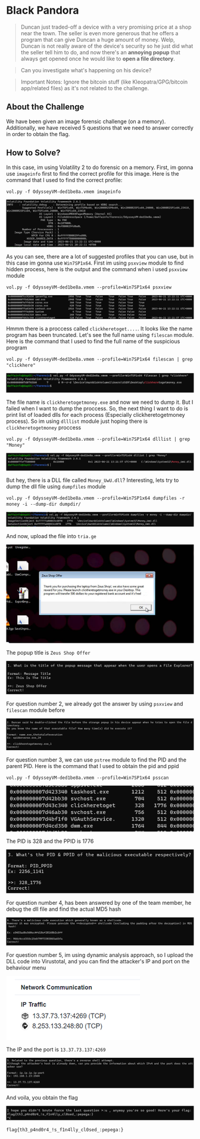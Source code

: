 # Black Pandora
> Duncan just traded-off a device with a very promising price at a shop near the town. The seller is even more generous that he offers a program that can give Duncan a huge amount of money. Welp, Duncan is not really aware of the device's security so he just did what the seller tell him to do, and now there's an **annoying popup** that always get opened once he would like to **open a file directory**.

> Can you investigate what's happening on his device?

> Important Notes: Ignore the bitcoin stuff (like Kleopatra/GPG/bitcoin app/related files) as it's not related to the challenge.

## About the Challenge
We have been given an image forensic challenge (on a memory). Additionally, we have received 5 questions that we need to answer correctly in order to obtain the flag.

## How to Solve?
In this case, im using Volatility 2 to do forensic on a memory. First, im gonna use `imageinfo` first to find the correct profile for this image. Here is the command that I used to find the correct profile:

```shell
vol.py -f OdysseyVM-ded1be8a.vmem imageinfo
```

![profile](images/profile.png)

As you can see, there are a lot of suggested profiles that you can use, but in this case im gonna use `Win7SP1x64`.  First im using `psxview` module to find hidden process, here is the output and the command when i used `psxview` module

```shell
vol.py -f OdysseyVM-ded1be8a.vmem --profile=Win7SP1x64 psxview
```

![psxview](images/psxview.png)

Hmmm there is a proccess called `clickheretoget....`. It looks like the name program has been truncated. Let's see the full name using `filescan` module. Here is the command that I used to find the full name of the suspicious program

```shell
vol.py -f OdysseyVM-ded1be8a.vmem --profile=Win7SP1x64 filescan | grep "clickhere"
```

![filename](images/filename.png)

The file name is `clickheretogetmoney.exe` and now we need to dump it. But I failed when I want to dump the proccess. So, the next thing I want to do is print list of loaded dlls for each process (Especially clickheretogetmoney process). So im using `dlllist` module just hoping there is `clickheretogetmoney` proccess

```
vol.py -f OdysseyVM-ded1be8a.vmem --profile=Win7SP1x64 dlllist | grep "Money"
```

![dlllist](images/dlllist.png)

But hey, there is a DLL file called `Money_UwU.dll`? Interesting, lets try to dump the dll file using `dumpfiles` module

```
vol.py -f OdysseyVM-ded1be8a.vmem --profile=Win7SP1x64 dumpfiles -r money -i --dump-dir dumpdir/
```

![dumpfiles](images/dumpfiles.png)

And now, upload the file into `tria.ge`

![popup](images/popup.png)

The popup title is `Zeus Shop Offer`

![q1](images/q1.png)

For question number 2, we already got the answer by using `psxview` and `filescan` module before

![q2](images/q2.png)

For question number 3, we can use `pstree` module to find the PID and the parent PID. Here is the command that I used to obtain the pid and ppid

```shell
vol.py -f OdysseyVM-ded1be8a.vmem --profile=Win7SP1x64 psscan
```

![pid_ppid](images/pid_ppid.png)

The PID is 328 and the PPID is 1776

![q3](images/q3.png)

For question number 4, has been answered by one of the team member, he debug the dll file and find the actual MD5 hash

![q4](images/q4.png)

For question number 5, im using dynamic analysis approach, so I upload the DLL code into Virustotal, and you can find the attacker's IP and port on the behaviour menu

![virustotal](images/virustotal.png)

The IP and the port is `13.37.73.137:4269`

![q5](images/q5.png)

And voila, you obtain the flag

![flag](images/flag.png)

```
flag{th3_p4nd0r4_!s_f1n4lly_cl0sed_:pepega:}
```